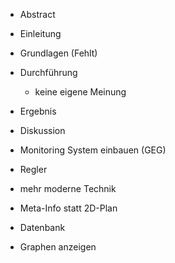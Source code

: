 - Abstract 
- Einleitung 
- Grundlagen (Fehlt) 
- Durchführung 
	- keine eigene Meinung 
- Ergebnis 
- Diskussion 

- Monitoring System einbauen (GEG) 
- Regler 
- mehr moderne Technik 
- Meta-Info statt 2D-Plan 
- Datenbank 
- Graphen anzeigen 